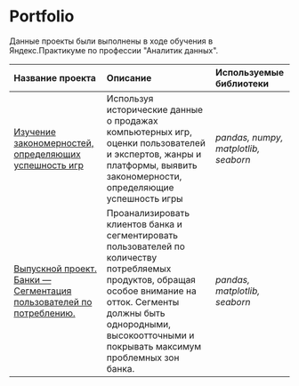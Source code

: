# Portfolio
 
Данные проекты были выполнены в ходе обучения в Яндекс.Практикуме по профессии "Аналитик данных".

| Название проекта | Описание | Используемые библиотеки | 
| :---------------------- | :---------------------- | :---------------------- |
| [Изучение закономерностей, определяющих успешность игр](https://github.com/Nastasia-Smirnova/Yandex.Practicum/blob/3ba7ee6ed80c8aa479291a3ac32c02d657bffd68/Project_Games/%D0%98%D0%B3%D1%80%D1%8B_%D0%BF%D0%BE%D1%80%D1%82%D1%80%D0%B5%D1%82_%D0%BF%D0%BE%D0%BB%D1%8C%D0%B7%D0%BE%D0%B2%D0%B0%D1%82%D0%B5%D0%BB%D1%8F.ipynb)| Используя исторические данные о продажах компьютерных игр, оценки пользователей и экспертов, жанры и платформы, выявить закономерности, определяющие успешность игры | *pandas, numpy, matplotlib, seaborn* |
| [Выпускной проект. Банки — Сегментация пользователей по потреблению.](https://github.com/Nastasia-Smirnova/Yandex.Practicum/blob/2002380dcbcad2eeb3dd8b0acc5e2afcd1910266/Project_Banki/%D0%91%D0%B0%D0%BD%D0%BA_%D0%A1%D0%B5%D0%B3%D0%BC%D0%B5%D0%BD%D1%82%D0%B0%D1%86%D0%B8%D1%8F_%D0%BA%D0%BB%D0%B8%D0%B5%D0%BD%D1%82%D0%BE%D0%B2.ipynb)| Проанализировать клиентов банка и сегментировать пользователей по количеству потребляемых продуктов, обращая особое внимание на отток. Сегменты должны быть однородными, высокоотточными и покрывать максимум проблемных зон банка. | *pandas, matplotlib, seaborn* |
